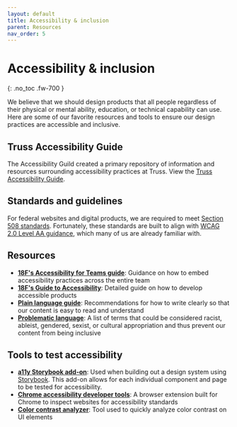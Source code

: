 ```yaml
---
layout: default
title: Accessibility & inclusion
parent: Resources
nav_order: 5
---
```


# Accessibility & inclusion
{: .no_toc .fw-700 }

We believe that we should design products that all people regardless of their physical or mental ability, education, or technical capability can use. Here are some of our favorite resources and tools to ensure our design practices are accessible and inclusive.

## Truss Accessibility Guide
The Accessibility Guild created a primary repository of information and resources surrounding accessibility practices at Truss. View the [Truss Accessibility Guide](https://github.com/trussworks/accessibility).

## Standards and guidelines
For federal websites and digital products, we are required to meet [Section 508 standards](https://www.section508.gov/create/software-websites). Fortunately, these standards are built to align with [WCAG 2.0 Level AA guidance](https://www.w3.org/TR/WCAG20/), which many of us are already familiar with.

## Resources
* **[18F's Accessibility for Teams guide](https://accessibility.digital.gov/)**: Guidance on how to embed accessibility practices across the entire team
* **[18F's Guide to Accessibility](https://accessibility.18f.gov/)**: Detailed guide on how to develop accessible products
* **[Plain language guide](https://plainlanguage.gov/)**: Recommendations for how to write clearly so that our content is easy to read and understand
* **[Problematic language](https://docs.google.com/document/d/1UqiP1hyqRNELr5AiiwcbMLXdVnWXbP4Y038fy4EyuTY/edit#heading=h.72r39fy0risc)**: A list of terms that could be considered racist, ableist, gendered, sexist, or cultural appropriation and thus prevent our content from being inclusive

## Tools to test accessibility
* **[a11y Storybook add-on](https://github.com/storybookjs/storybook/tree/next/addons/a11y)**: Used when building out a design system using [Storybook](https://storybook.js.org/). This add-on allows for each individual component and page to be tested for accessibility.
* **[Chrome accessibility developer tools](https://chrome.google.com/webstore/detail/accessibility-developer-t/fpkknkljclfencbdbgkenhalefipecmb?hl=en)**: A browser extension built for Chrome to inspect websites for accessibility standards
* **[Color contrast analyzer](https://webaim.org/resources/contrastchecker/)**: Tool used to quickly analyze color contrast on UI elements
